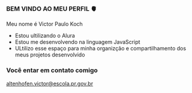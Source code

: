  ### BEM VINDO AO MEU PERFIL 🫀

  Meu nome é Victor Paulo Koch


  - Estou ultilizando o Alura
  - Estou me desenvolvendo na linguagem JavaScript
  - ULtilizo esse espaço para minha organizção e compartilhamento dos meus projetos desenvolvido


### Você entar em contato comigo 

altenhofen.victor@escola.pr.gov.br

